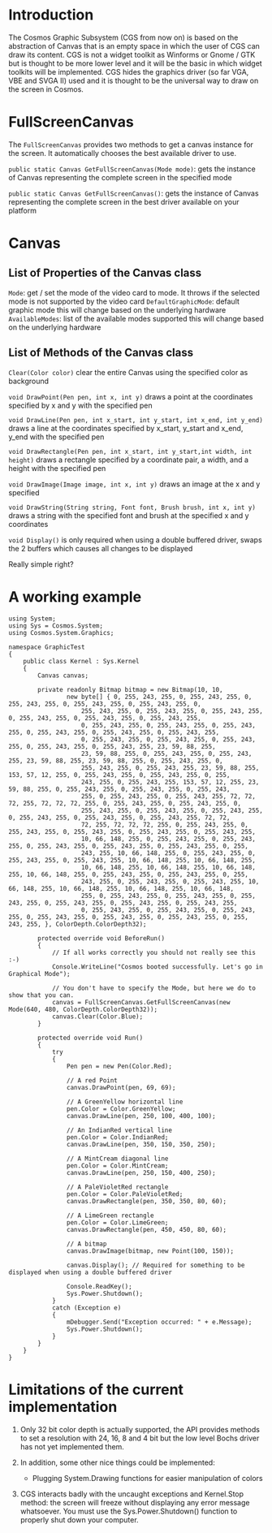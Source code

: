 # Introduction

The Cosmos Graphic Subsystem (CGS from now on) is based on the abstraction of Canvas that is an empty space in which the user of CGS can draw its content. CGS is not a widget toolkit as Winforms or Gnome / GTK but is thought to be more lower level and it will be the basic in which widget toolkits will be implemented. CGS hides the graphics driver (so far VGA, VBE and SVGA II) used and it is thought to be the universal way to draw on the screen in Cosmos.

# FullScreenCanvas
The `FullScreenCanvas` provides two methods to get a canvas instance for the screen. It automatically chooses the best available driver to use.

`public static Canvas GetFullScreenCanvas(Mode mode)`: gets the instance of Canvas representing the complete screen in the specified mode

`public static Canvas GetFullScreenCanvas()`: gets the instance of Canvas representing the complete screen in the best driver available on your platform

# Canvas
## List of Properties of the Canvas class

`Mode`: get / set the mode of the video card to mode. It throws if the selected mode is not supported by the video card
`DefaultGraphicMode`: default graphic mode this will change based on the underlying hardware
`AvailableModes`: list of the available modes supported this will change based on the underlying hardware

## List of Methods of the Canvas class

`Clear(Color color)` clear the entire Canvas using the specified color as background

`void DrawPoint(Pen pen, int x, int y)` draws a point at the coordinates specified by x and y with the specified pen

`void DrawLine(Pen pen, int x_start, int y_start, int x_end, int y_end)` draws a line at the coordinates specified by x_start, y_start and x_end, y_end with the specified pen

`void DrawRectangle(Pen pen, int x_start, int y_start,int width, int height)` draws a rectangle specified by a coordinate pair, a width, and a height with the specified pen

`void DrawImage(Image image, int x, int y)` draws an image at the x and y specified

`void DrawString(String string, Font font, Brush brush, int x, int y)` draws a string with the specified font and brush at the specified x and y coordinates

`void Display()` is only required when using a double buffered driver, swaps the 2 buffers which causes all changes to be displayed


Really simple right?
# A working example
```CSharp
using System;
using Sys = Cosmos.System;
using Cosmos.System.Graphics;

namespace GraphicTest
{
    public class Kernel : Sys.Kernel
    {
        Canvas canvas;

        private readonly Bitmap bitmap = new Bitmap(10, 10,
                new byte[] { 0, 255, 243, 255, 0, 255, 243, 255, 0, 255, 243, 255, 0, 255, 243, 255, 0, 255, 243, 255, 0,
                    255, 243, 255, 0, 255, 243, 255, 0, 255, 243, 255, 0, 255, 243, 255, 0, 255, 243, 255, 0, 255, 243, 255,
                    0, 255, 243, 255, 0, 255, 243, 255, 0, 255, 243, 255, 0, 255, 243, 255, 0, 255, 243, 255, 0, 255, 243, 255,
                    0, 255, 243, 255, 0, 255, 243, 255, 0, 255, 243, 255, 0, 255, 243, 255, 0, 255, 243, 255, 23, 59, 88, 255,
                    23, 59, 88, 255, 0, 255, 243, 255, 0, 255, 243, 255, 23, 59, 88, 255, 23, 59, 88, 255, 0, 255, 243, 255, 0,
                    255, 243, 255, 0, 255, 243, 255, 23, 59, 88, 255, 153, 57, 12, 255, 0, 255, 243, 255, 0, 255, 243, 255, 0, 255,
                    243, 255, 0, 255, 243, 255, 153, 57, 12, 255, 23, 59, 88, 255, 0, 255, 243, 255, 0, 255, 243, 255, 0, 255, 243,
                    255, 0, 255, 243, 255, 0, 255, 243, 255, 72, 72, 72, 255, 72, 72, 72, 255, 0, 255, 243, 255, 0, 255, 243, 255, 0,
                    255, 243, 255, 0, 255, 243, 255, 0, 255, 243, 255, 0, 255, 243, 255, 0, 255, 243, 255, 0, 255, 243, 255, 72, 72,
                    72, 255, 72, 72, 72, 255, 0, 255, 243, 255, 0, 255, 243, 255, 0, 255, 243, 255, 0, 255, 243, 255, 0, 255, 243, 255,
                    10, 66, 148, 255, 0, 255, 243, 255, 0, 255, 243, 255, 0, 255, 243, 255, 0, 255, 243, 255, 0, 255, 243, 255, 0, 255,
                    243, 255, 10, 66, 148, 255, 0, 255, 243, 255, 0, 255, 243, 255, 0, 255, 243, 255, 10, 66, 148, 255, 10, 66, 148, 255,
                    10, 66, 148, 255, 10, 66, 148, 255, 10, 66, 148, 255, 10, 66, 148, 255, 0, 255, 243, 255, 0, 255, 243, 255, 0, 255,
                    243, 255, 0, 255, 243, 255, 0, 255, 243, 255, 10, 66, 148, 255, 10, 66, 148, 255, 10, 66, 148, 255, 10, 66, 148,
                    255, 0, 255, 243, 255, 0, 255, 243, 255, 0, 255, 243, 255, 0, 255, 243, 255, 0, 255, 243, 255, 0, 255, 243, 255,
                    0, 255, 243, 255, 0, 255, 243, 255, 0, 255, 243, 255, 0, 255, 243, 255, 0, 255, 243, 255, 0, 255, 243, 255, 0, 255, 243, 255, }, ColorDepth.ColorDepth32);

        protected override void BeforeRun()
        {
            // If all works correctly you should not really see this :-)
            Console.WriteLine("Cosmos booted successfully. Let's go in Graphical Mode");

            // You don't have to specify the Mode, but here we do to show that you can.
            canvas = FullScreenCanvas.GetFullScreenCanvas(new Mode(640, 480, ColorDepth.ColorDepth32));
            canvas.Clear(Color.Blue);
        }

        protected override void Run()
        {
            try
            {
                Pen pen = new Pen(Color.Red);

                // A red Point
                canvas.DrawPoint(pen, 69, 69);

                // A GreenYellow horizontal line
                pen.Color = Color.GreenYellow;
                canvas.DrawLine(pen, 250, 100, 400, 100);

                // An IndianRed vertical line
                pen.Color = Color.IndianRed;
                canvas.DrawLine(pen, 350, 150, 350, 250);

                // A MintCream diagonal line
                pen.Color = Color.MintCream;
                canvas.DrawLine(pen, 250, 150, 400, 250);

                // A PaleVioletRed rectangle
                pen.Color = Color.PaleVioletRed;
                canvas.DrawRectangle(pen, 350, 350, 80, 60);

                // A LimeGreen rectangle
                pen.Color = Color.LimeGreen;
                canvas.DrawRectangle(pen, 450, 450, 80, 60);

                // A bitmap
                canvas.DrawImage(bitmap, new Point(100, 150));
                
                canvas.Display(); // Required for something to be displayed when using a double buffered driver
                
                Console.ReadKey();
                Sys.Power.Shutdown();
            }
            catch (Exception e)
            {
                mDebugger.Send("Exception occurred: " + e.Message);
                Sys.Power.Shutdown();
            }
        }
    }
}
```
# Limitations of the current implementation

1. Only 32 bit color depth is actually supported, the API provides methods to set a resolution with 24, 16, 8 and 4 bit but the low level Bochs driver has not yet implemented them.

2. In addition, some other nice things could be implemented:
    - Plugging System.Drawing functions for easier manipulation of colors

3. CGS interacts badly with the uncaught exceptions and Kernel.Stop method: the screen will freeze without displaying any error message whatsoever. You must use the Sys.Power.Shutdown() function to properly shut down your computer.
